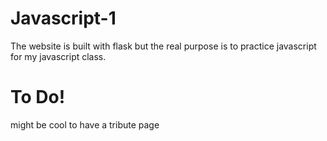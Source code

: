 # Javascript-1

<p>The website is built with flask but the real purpose is to practice javascript for my javascript class.</p>

<h1>To Do!</h1>

<p>might be cool to have a tribute page</p>
